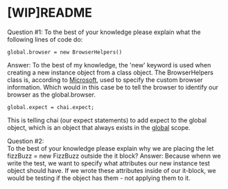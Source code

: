 # [WIP]README

Question #1: To the best of your knowledge please explain what the following lines of code do:
```
global.browser = new BrowserHelpers()
```
Answer: To the best of my knowledge, the 'new' keyword is used when creating a new instance object from a class object. The BrowserHelpers class is, according to [Microsoft](https://docs.microsoft.com/en-us/dotnet/api/system.web.webpages.browserhelpers?view=aspnet-webpages-3.2), used to specify the custom browser information. Which would in this case be to tell the browser to identify our browser as the global.browser.
```
global.expect = chai.expect;
```
This is telling chai (our expect statements) to add expect to the global object, which is an object that always exists in the [global]((https://developer.mozilla.org/en-US/docs/Glossary/Global_object)) scope.

Question #2:  
To the best of your knowledge please explain why we are placing the let fizzBuzz = new FizzBuzz outside the it block?
Answer: Because whenn we write the test, we want to specify what attributes our new instance test object should have. If we wrote these attributes inside of our it-block, we would be testing if the object has them - not applying them to it.  



